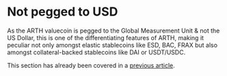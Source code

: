 # Not pegged to USD

As the ARTH valuecoin is pegged to the Global Measurement Unit & not the US Dollar, this is one of the differentiating features of ARTH, making it peculiar not only amongst elastic stablecoins like ESD, BAC, FRAX but also amongst collateral-backed stablecoins like DAI or USDT/USDC.   
  
This section has already been covered in a [previous article](../target-price-of-arth/what-is-the-global-measurement-uni-gmu.md). 

